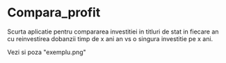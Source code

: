 # Compara_profit
Scurta aplicatie pentru compararea investitiei in titluri de stat in fiecare an cu reinvestirea dobanzii timp de x ani an vs o singura investitie pe x ani. 

Vezi si poza "exemplu.png"
